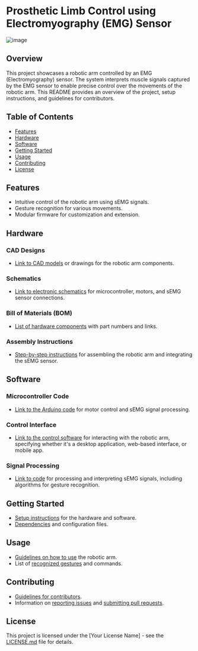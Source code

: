 
# Prosthetic Limb Control using Electromyography (EMG) Sensor
![image](https://github.com/hm-badhon/Prosthetic-Limb-Control-using-Electromyography-EMG-Sensor/assets/85755347/039e981f-9bc9-47b5-b6ef-b238b192ef17)


## Overview

This project showcases a robotic arm controlled by an EMG (Electromyography) sensor. The system interprets muscle signals captured by the EMG sensor to enable precise control over the movements of the robotic arm. This README provides an overview of the project, setup instructions, and guidelines for contributors.

## Table of Contents

- [Features](#features)
- [Hardware](#hardware)
- [Software](#software)
- [Getting Started](#getting-started)
- [Usage](#usage)
- [Contributing](#contributing)
- [License](#license)

## Features

- Intuitive control of the robotic arm using sEMG signals.
- Gesture recognition for various movements.
- Modular firmware for customization and extension.

## Hardware

### CAD Designs

- [Link to CAD models](hardware/CAD_Models) or drawings for the robotic arm components.

### Schematics

- [Link to electronic schematics](hardware/Schematics) for microcontroller, motors, and sEMG sensor connections.

### Bill of Materials (BOM)

- [List of hardware components](hardware/BOM.md) with part numbers and links.

### Assembly Instructions

- [Step-by-step instructions](hardware/Assembly_Instructions.md) for assembling the robotic arm and integrating the sEMG sensor.

## Software

### Microcontroller Code

- [Link to the Arduino code](software/Arduino_Code) for motor control and sEMG signal processing.

### Control Interface

- [Link to the control software](software/Control_Interface) for interacting with the robotic arm, specifying whether it's a desktop application, web-based interface, or mobile app.

### Signal Processing

- [Link to code](software/Signal_Processing) for processing and interpreting sEMG signals, including algorithms for gesture recognition.

## Getting Started

- [Setup instructions](getting_started.md) for the hardware and software.
- [Dependencies](software/Dependencies.md) and configuration files.

## Usage

- [Guidelines on how to use](usage.md) the robotic arm.
- List of [recognized gestures](usage/Gestures.md) and commands.

## Contributing

- [Guidelines for contributors](CONTRIBUTING.md).
- Information on [reporting issues](CONTRIBUTING.md#reporting-issues) and [submitting pull requests](CONTRIBUTING.md#submitting-pull-requests).

## License

This project is licensed under the [Your License Name] - see the [LICENSE.md](LICENSE.md) file for details.
